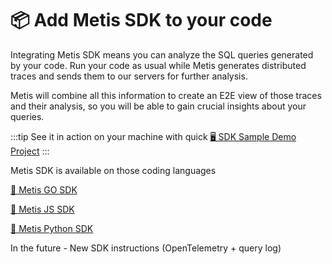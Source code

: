 # 📦 Add Metis SDK to your code

Integrating Metis SDK means you can analyze the SQL queries generated by your code. Run your code as usual while Metis generates distributed traces and sends them to our servers for further analysis.

Metis will combine all this information to create an E2E view of those traces and their analysis, so you will be able to gain crucial insights about your queries.

:::tip
See it in action on your machine with quick
[🖥️ SDK Sample Demo Project](SDK%20Sample%20Demo%20Project.md)
:::

Metis SDK is available on those coding languages

[🐲 Metis GO SDK](GO%20Metis%20SDK.md)

[🥷 Metis JS SDK](JS%20Metis%20SDK/JS%20Metis%20SDK.md)

[🐍 Metis Python SDK](Python%20Metis%20SDK.md)

In the future - New SDK instructions (OpenTelemetry + query log)
